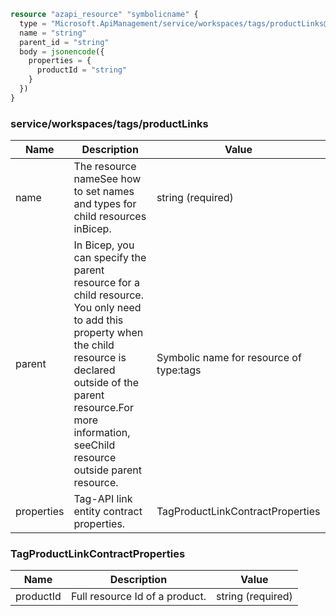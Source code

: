 ```terraform
resource "azapi_resource" "symbolicname" {
  type = "Microsoft.ApiManagement/service/workspaces/tags/productLinks@2023-05-01-preview"
  name = "string"
  parent_id = "string"
  body = jsonencode({
    properties = {
      productId = "string"
    }
  })
}

```

### service/workspaces/tags/productLinks

| Name | Description | Value |
|-|-|-|
| name | The resource nameSee how to set names and types for child resources inBicep. | string (required) |
| parent | In Bicep, you can specify the parent resource for a child resource. You only need to add this property when the child resource is declared outside of the parent resource.For more information, seeChild resource outside parent resource. | Symbolic name for resource of type:tags |
| properties | Tag-API link entity contract properties. | TagProductLinkContractProperties |


### TagProductLinkContractProperties

| Name | Description | Value |
|-|-|-|
| productId | Full resource Id of a product. | string (required) |


